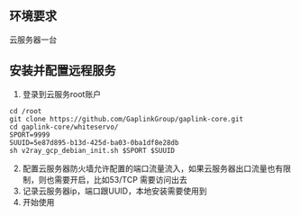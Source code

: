 ## 环境要求

云服务器一台

## 安装并配置远程服务

1. 登录到云服务root账户

```
cd /root
git clone https://github.com/GaplinkGroup/gaplink-core.git
cd gaplink-core/whiteservo/
SPORT=9999
SUUID=5e87d895-b13d-425d-ba03-0ba1df8e28db
sh v2ray_gcp_debian_init.sh $SPORT $SUUID
```

2. 配置云服务器防火墙允许配置的端口流量流入，如果云服务器出口流量也有限制，则也需要开启，比如53/TCP 需要访问出去
3. 记录云服务器ip，端口跟UUID，本地安装需要使用到
4. 开始使用
